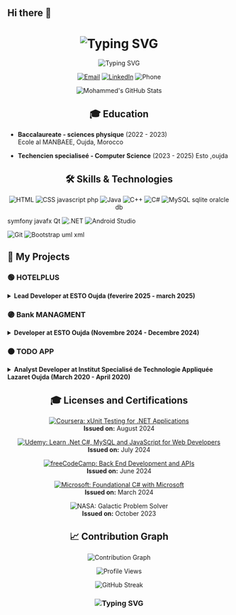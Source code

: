 ## Hi there 👋

<!--
**Eqwack/Eqwack** is a ✨ _special_ ✨ repository because its `README.md` (this file) appears on your GitHub profile.

Here are some ideas to get you started:

- 🔭 I’m currently working on ...
- 🌱 I’m currently learning ...
- 👯 I’m looking to collaborate on ...
- 🤔 I’m looking for help with ...
- 💬 Ask me about ...
- 📫 How to reach me: ...
- 😄 Pronouns: ...
- ⚡ Fun fact: ...
-->
<h1 align="center">
  <img src="https://readme-typing-svg.herokuapp.com?font=Fira+Code&size=30&duration=3000&pause=1000&color=2E9EF7&center=true&vCenter=true&width=435&lines=Hi+there!+👋;I'm+AZIZ+Aymane;Welcome+to+my+GitHub!" alt="Typing SVG" />
</h1>

<p align="center">
  <img src="https://readme-typing-svg.herokuapp.com?font=Fira+Code&pause=1000&color=27A4F7&center=true&vCenter=true&width=435&lines=Full+Stack+Engineer;.NET+%26+Angular+Developper;Always+Learning%2C+Always+Growing" alt="Typing SVG" />
</p>

<p align="center">
  <a href="mailto:aymenaziz1234g@gmail.com"><img src="https://img.shields.io/badge/Email-D14836?style=for-the-badge&logo=gmail&logoColor=white" alt="Email"></a>
  <a href="https://www.linkedin.com/in/aziz77"><img src="https://img.shields.io/badge/LinkedIn-0077B5?style=for-the-badge&logo=linkedin&logoColor=white" alt="LinkedIn"></a>
  <img src="https://img.shields.io/badge/Phone-+212766633323-green?style=for-the-badge" alt="Phone">
</p>

<p align="center">
  <img src="https://github-readme-stats.vercel.app/api?username=kadimohammed&show_icons=true&theme=radical" alt="Mohammed's GitHub Stats" />
</p> 

<h2 align="center">🎓 Education</h2>

- **Baccalaureate - sciences physique** (2022 - 2023)  
  Ecole al MANBAEE, Oujda, Morocco
  
- **Techencien specialiseé - Computer Science** (2023 - 2025)
Esto ,oujda


<h2 align="center">🛠️ Skills & Technologies</h2>

<p align="center">
  <!-- Langages de Programmation -->

  <img src="https://img.shields.io/badge/HTML5-E34F26?style=for-the-badge&logo=html5&logoColor=white" alt="HTML">
  <img src="https://img.shields.io/badge/CSS3-1572B6?style=for-the-badge&logo=css3&logoColor=white" alt="CSS">
  javascript
  php
  <img src="https://img.shields.io/badge/Java-ED8B00?style=for-the-badge&logo=java&logoColor=white" alt="Java">
  <img src="https://img.shields.io/badge/C%2B%2B-00599C?style=for-the-badge&logo=c%2B%2B&logoColor=white" alt="C++">
   <img src="https://img.shields.io/badge/C%23-239120?style=for-the-badge&logo=csharp&logoColor=white" alt="C#">
  <!-- Bases de Données -->
  
  <img src="https://img.shields.io/badge/MySQL-4479A1?style=for-the-badge&logo=mysql&logoColor=white" alt="MySQL">
  sqlite
  oralcle db 
  
  <!-- Frameworks -->
  symfony
  javafx
  Qt 
  <img src="https://img.shields.io/badge/.NET-512BD4?style=for-the-badge&logo=dotnet&logoColor=white" alt=".NET">
  <img src="https://img.shields.io/badge/Android%20Studio-3DDC84?style=for-the-badge&logo=android-studio&logoColor=white" alt="Android Studio">
  
  
  <!-- Outils et autres -->
  <img src="https://img.shields.io/badge/Git-F05032?style=for-the-badge&logo=git&logoColor=white" alt="Git">
  <img src="https://img.shields.io/badge/Bootstrap-563D7C?style=for-the-badge&logo=bootstrap&logoColor=white" alt="Bootstrap">
  uml 
  xml
  
</p>



## 📂 My Projects

### 🟢 HOTELPLUS 
<details>
  <summary><strong>Lead Developer at ESTO Oujda (feverire 2025 - march 2025)</strong></summary>
  html css javascript ajax php AJAX mvc
</details>

### 🟣  Bank MANAGMENT
<details>
  <summary><strong>Developer at ESTO Oujda (Novembre 2024 - Decembre 2024)</strong></summary>
  Technologies: Qt Creator, C++  
  Banking system with secure authentication, account management, and automated processes.
</details>

### 🟤 TODO APP
<details>
  <summary><strong>Analyst Developer at Institut Specialisé de Technologie Appliquée Lazaret Oujda (March 2020 - April 2020)</strong></summary>
  Technologies: C#, Windows Forms, SQL Server, ADO.NET, Crystal Reports
  Order management system with client-server architecture and advanced reporting.
</details>





<h2 align="center">🎓 Licenses and Certifications</h2>

<p align="center">
  <a href="https://www.coursera.org/account/accomplishments/verify/X7OAARNNS1TN?utm_source=link&utm_medium=certificate&utm_content=cert_image&utm_campaign=pdf_header_button&utm_product=course">
    <img src="https://img.shields.io/badge/Coursera-xUnit%20Testing%20for%20.NET%20Applications-brightgreen?style=for-the-badge" alt="Coursera: xUnit Testing for .NET Applications">
  </a>
  <br>  
  <strong>Issued on:</strong> August 2024
</p>

<p align="center">
  <a href="https://www.udemy.com/certificate/UC-5a1a2965-f342-4f7c-9820-d3da70dd5094/">
    <img src="https://img.shields.io/badge/Udemy-Learn%20.Net%20C%23%2C%20MySQL%20and%20JavaScript%20for%20Web%20Developers-blue?style=for-the-badge" alt="Udemy: Learn .Net C#, MySQL and JavaScript for Web Developers">
  </a>
  <br>
  <strong>Issued on:</strong> July 2024
</p>

<p align="center">
  <a href="https://www.freecodecamp.org/certification/fcccfba1758-e307-448f-9d9e-e2eb39919718/back-end-development-and-apis">
    <img src="https://img.shields.io/badge/freeCodeCamp-Back%20End%20Development%20and%20APIs-orange?style=for-the-badge" alt="freeCodeCamp: Back End Development and APIs">
  </a>
  <br>
  <strong>Issued on:</strong> June 2024
</p>

<p align="center">
  <a href="https://www.freecodecamp.org/certification/fcccfba1758-e307-448f-9d9e-e2eb39919718/foundational-c-sharp-with-microsoft">
    <img src="https://img.shields.io/badge/Microsoft-Foundational%20C%23%20with%20Microsoft-0078D4?style=for-the-badge" alt="Microsoft: Foundational C# with Microsoft">
  </a>
  <br>
  <strong>Issued on:</strong> March 2024
</p>

<p align="center">
  <img src="https://img.shields.io/badge/NASA-Galactic%20Problem%20Solver-darkblue?style=for-the-badge" alt="NASA: Galactic Problem Solver">
  <br>
  <strong>Issued on:</strong> October 2023
</p>



<h2 align="center">📈 Contribution Graph</h2>

<p align="center">
  <img src="https://github-readme-activity-graph.vercel.app/graph?username=aymaneaziz&theme=react-dark" alt="Contribution Graph" />
</p>

<p align="center">
  <img src="https://komarev.com/ghpvc/?username=aymaneaziz&color=blueviolet&style=flat-square" alt="Profile Views" />
</p>


<p align="center">
  <img src="https://github-readme-streak-stats.herokuapp.com/?user=aymaneaziz&theme=radical" alt="GitHub Streak" />
</p>

<h3 align="center">
  <img src="https://readme-typing-svg.herokuapp.comfont=Fira+Code&pause=1000&color=27A4F7&center=true&vCenter=true&width=435&lines=Always+learning%2C+always+growing.;Thank+you+for+visiting!" alt="Typing SVG" />
</h3>
